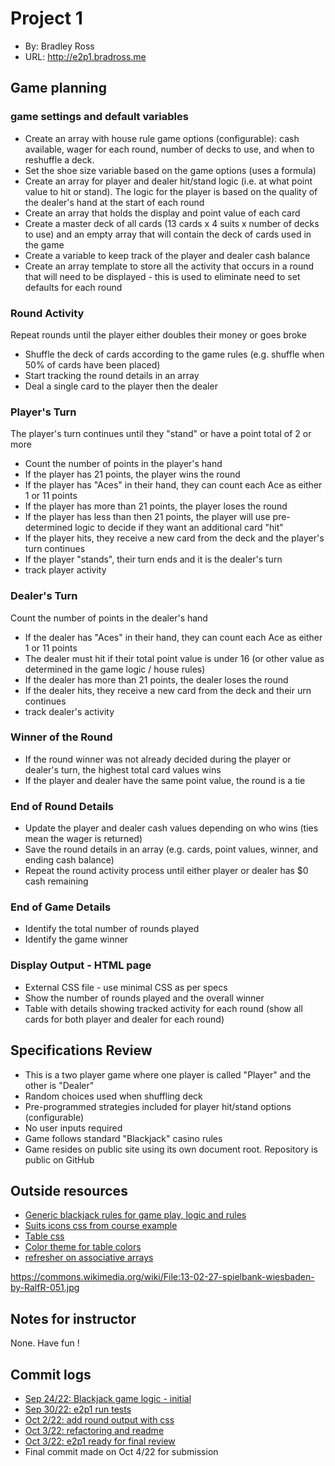 # Project 1
+ By: Bradley Ross
+ URL: <http://e2p1.bradross.me>

## Game planning

### game settings and default variables
+ Create an array with house rule game options (configurable): cash available, wager for each round, number of decks to use, and when to reshuffle a deck. 
+ Set the shoe size variable based on the game options (uses a formula)
+ Create an array for player and dealer hit/stand logic (i.e. at what point value to hit or stand). The logic for the player is based on the quality of the dealer's hand at the start of each round
+ Create an array that holds the display and point value of each card
+ Create a master deck of all cards (13 cards x 4 suits x number of decks to use) and an empty array that will contain the deck of cards used in the game
+ Create a variable to keep track of the player and dealer cash balance
+ Create an array template to store all the activity that occurs in a round that will need to be displayed - this is used to eliminate need to set defaults for each round


### Round Activity
Repeat rounds until the player either doubles their money or goes broke
+ Shuffle the deck of cards according to the game rules (e.g. shuffle when 50% of cards have been placed)
+ Start tracking the round details in an array
+ Deal a single card to the player then the dealer

### Player's Turn 
The player's turn continues until they "stand" or have a point total of 2 or more
+ Count the number of points in the player's hand
+ If the player has 21 points, the player wins the round
+ If the player has "Aces" in their hand, they can count each Ace as either 1 or 11 points 
+ If the player has more than 21 points, the player loses the round
+ If the player has less than then 21 points, the player will use pre-determined logic to decide if they want an additional card "hit" 
+ If the player hits, they receive a new card from the deck and the player's turn continues
+ If the player "stands", their turn ends and it is the dealer's turn 
+ track player activity 

### Dealer's Turn 
Count the number of points in the dealer's hand
+ If the dealer has "Aces" in their hand, they can count each Ace as either 1 or 11 points
+ The dealer must hit if their total point value is under 16 (or other value as determined in the game logic / house rules)
+ If the dealer has more than 21 points, the dealer loses the round
+ If the dealer hits, they receive a new card from the deck and their urn continues
+ track dealer's activity 

### Winner of the Round
+ If the round winner was not already decided during the player or dealer's turn, the highest total card values wins
+ If the player and dealer have the same point value, the round is a tie

### End of Round Details
+ Update the player and dealer cash values depending on who wins (ties mean the wager is returned)
+ Save the round details in an array (e.g. cards, point values, winner, and ending cash balance)
+ Repeat the round activity process until either player or dealer has $0 cash remaining 

### End of Game Details
+ Identify the total number of rounds played
+ Identify the game winner 

### Display Output - HTML page
+ External CSS file - use minimal CSS as per specs
+ Show the number of rounds played and the overall winner
+ Table with details showing tracked activity for each round (show all cards for both player and dealer for each round) 

## Specifications Review
+ This is a two player game where one player is called "Player" and the other is "Dealer"
+ Random choices used when shuffling deck
+ Pre-programmed strategies included for player hit/stand options (configurable)
+ No user inputs required
+ Game follows standard "Blackjack" casino rules 
+ Game resides on public site using its own document root. Repository is public on GitHub

## Outside resources
+ [Generic blackjack rules for game play, logic and rules](https://en.wikipedia.org/wiki/Blackjack)
+ [Suits icons css from course example](https://hesweb.dev/files/e2p1-examples/war/)
+ [Table css](https://www.w3schools.com/css/tryit.asp?filename=trycss_table_fancy)
+ [Color theme for table colors](https://material.io/design/color/the-color-system.html#color-theme-creation)
+ [refresher on associative arrays](https://www.w3schools.com/php/php_arrays_associative.asp)


https://commons.wikimedia.org/wiki/File:13-02-27-spielbank-wiesbaden-by-RalfR-051.jpg

## Notes for instructor
None. Have fun ! 


## Commit logs
+ [Sep 24/22: Blackjack game logic - initial](https://github.com/bar181/e2/commit/30a5c5257c9fae788113446f540426e86a95e3f3)
+ [Sep 30/22: e2p1 run tests](https://github.com/bar181/e2/commit/c9a302e4c3f649d085b1c4a9844ae932d8908e68)
+ [Oct 2/22: add round output with css](https://github.com/bar181/e2/commit/4e4cde8f049a334bfba99ddc312b6d6075b6dfae)
+ [Oct 3/22: refactoring and readme](https://github.com/bar181/e2/commit/f2cda83316f4ea26735ef93c05370fe4f710efd6)
+ [Oct 3/22: e2p1 ready for final review](https://github.com/bar181/e2/commit/8fb83a454441da62daf3165db55a5dfa7a827526)
+ Final commit made on Oct 4/22 for submission